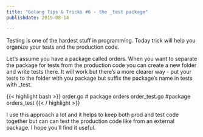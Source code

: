 ```yaml
---
title: "Golang Tips & Tricks #6 - the _test package"
publishdate: 2019-08-14

---
```



Testing is one of the hardest stuff in programming. Today trick will help you organize your tests and the production code.

Let’s assume you have a package called orders. When you want to separate the package for tests from the production code you can create a new folder and write tests there. It will work but there’s a more clearer way - put your tests to the folder with you package but suffix the package’s name in tests with _test.

{{< highlight bash >}}
order.go # package orders
order_test.go #package orders_test
{{< / highlight >}}

I use this approach a lot and it helps to keep both prod and test code together but can can test the production code like from an external package. I hope you’ll find it useful.

